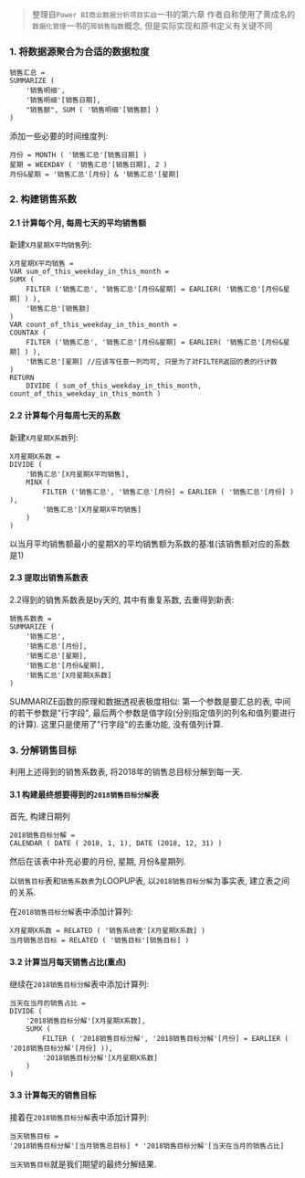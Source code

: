 > 整理自`Power BI商业数据分析项目实战`一书的第六章
> 作者自称使用了黄成名的`数据化管理`一书的`周销售指数`概念, 但是实际实现和原书定义有关键不同

### 1. 将数据源聚合为合适的数据粒度

```dax
销售汇总 = 
SUMMARIZE (
	'销售明细', 
	'销售明细'[销售日期], 
	"销售额", SUM ( '销售明细'[销售额] )
)
```

添加一些必要的时间维度列:

```dax
月份 = MONTH ( '销售汇总'[销售日期] )
星期 = WEEKDAY ( '销售汇总'[销售日期], 2 )
月份&星期 = '销售汇总'[月份] & '销售汇总'[星期]
```

### 2. 构建销售系数

#### 2.1 计算每个月, 每周七天的平均销售额

新建`X月星期X平均销售`列:

```dax
X月星期X平均销售 = 
VAR sum_of_this_weekday_in_this_month = 
SUMX (
	FILTER ('销售汇总', '销售汇总'[月份&星期] = EARLIER( '销售汇总'[月份&星期] ) ),
	'销售汇总'[销售额]
)
VAR count_of_this_weekday_in_this_month = 
COUNTAX (
	FILTER ('销售汇总', '销售汇总'[月份&星期] = EARLIER( '销售汇总'[月份&星期] ) ),
	'销售汇总'[星期] //应该写任意一列均可, 只是为了对FILTER返回的表的行计数
)
RETURN 
	DIVIDE ( sum_of_this_weekday_in_this_month, count_of_this_weekday_in_this_month )
```

#### 2.2 计算每个月每周七天的系数

新建`X月星期X系数`列:

```dax
X月星期X系数 = 
DIVIDE (
	'销售汇总'[X月星期X平均销售],
	MINX (
		FILTER ('销售汇总', '销售汇总'[月份] = EARLIER ( '销售汇总'[月份] ) ),
		'销售汇总'[X月星期X平均销售]
	)
)
```

以当月平均销售额最小的星期X的平均销售额为系数的基准(该销售额对应的系数是1)

#### 2.3 提取出销售系数表

2.2得到的销售系数表是by天的, 其中有重复系数, 去重得到新表:

```dax
销售系数表 = 
SUMMARIZE (
	'销售汇总',
	'销售汇总'[月份],
	'销售汇总'[星期],
	'销售汇总'[月份&星期],
	'销售汇总'[X月星期X系数]
)
```

SUMMARIZE函数的原理和数据透视表极度相似: 第一个参数是要汇总的表, 中间的若干参数是"行字段", 最后两个参数是值字段(分别指定值列的列名和值列要进行的计算). 这里只是使用了"行字段"的去重功能, 没有值列计算.

### 3. 分解销售目标

利用上述得到的销售系数表, 将2018年的销售总目标分解到每一天.

#### 3.1 构建最终想要得到的`2018销售目标分解`表

首先, 构建日期列

```dax
2018销售目标分解 = 
CALENDAR ( DATE ( 2018, 1, 1), DATE (2018, 12, 31) )
```

然后在该表中补充必要的月份, 星期, 月份&星期列.

以`销售目标`表和`销售系数表`为LOOPUP表, 以`2018销售目标分解`为事实表, 建立表之间的关系.

在`2018销售目标分解`表中添加计算列:

```dax
X月星期X系数 = RELATED ( '销售系统表'[X月星期X系数] )
当月销售总目标 = RELATED ( '销售目标'[销售目标] )
```

#### 3.2 计算当月每天销售占比(重点)

继续在`2018销售目标分解`表中添加计算列:

```dax
当天在当月的销售占比 = 
DIVIDE (
	'2018销售目标分解'[X月星期X系数],
	SUMX (
		FILTER ( '2018销售目标分解', '2018销售目标分解'[月份] = EARLIER ( '2018销售目标分解'[月份] )),
		'2018销售目标分解'[X月星期X系数]
	)
)
```

#### 3.3 计算每天的销售目标

接着在`2018销售目标分解`表中添加计算列:

```dax
当天销售目标 = 
'2018销售目标分解'[当月销售总目标] * '2018销售目标分解'[当天在当月的销售占比]
```

`当天销售目标`就是我们期望的最终分解结果.

